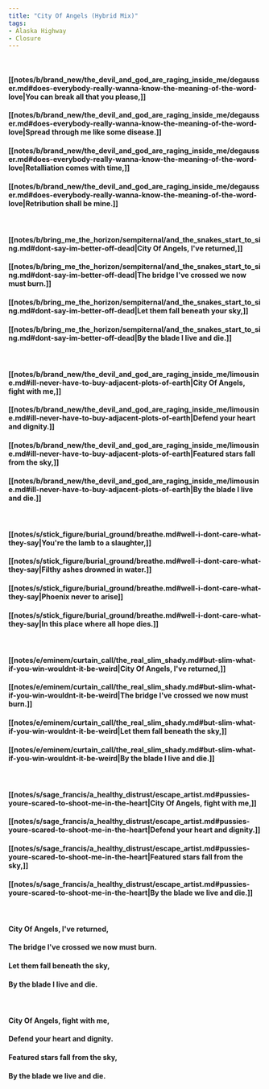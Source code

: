 ```yaml
---
title: "City Of Angels (Hybrid Mix)"
tags:
- Alaska Highway
- Closure
---
```

&nbsp;
#### [[notes/b/brand_new/the_devil_and_god_are_raging_inside_me/degausser.md#does-everybody-really-wanna-know-the-meaning-of-the-word-love|You can break all that you please,]]
#### [[notes/b/brand_new/the_devil_and_god_are_raging_inside_me/degausser.md#does-everybody-really-wanna-know-the-meaning-of-the-word-love|Spread through me like some disease.]]
#### [[notes/b/brand_new/the_devil_and_god_are_raging_inside_me/degausser.md#does-everybody-really-wanna-know-the-meaning-of-the-word-love|Retalliation comes with time,]]
#### [[notes/b/brand_new/the_devil_and_god_are_raging_inside_me/degausser.md#does-everybody-really-wanna-know-the-meaning-of-the-word-love|Retribution shall be mine.]]
&nbsp;
#### [[notes/b/bring_me_the_horizon/sempiternal/and_the_snakes_start_to_sing.md#dont-say-im-better-off-dead|City Of Angels, I've returned,]]
#### [[notes/b/bring_me_the_horizon/sempiternal/and_the_snakes_start_to_sing.md#dont-say-im-better-off-dead|The bridge I've crossed we now must burn.]]
#### [[notes/b/bring_me_the_horizon/sempiternal/and_the_snakes_start_to_sing.md#dont-say-im-better-off-dead|Let them fall beneath your sky,]]
#### [[notes/b/bring_me_the_horizon/sempiternal/and_the_snakes_start_to_sing.md#dont-say-im-better-off-dead|By the blade I live and die.]]
&nbsp;
#### [[notes/b/brand_new/the_devil_and_god_are_raging_inside_me/limousine.md#ill-never-have-to-buy-adjacent-plots-of-earth|City Of Angels, fight with me,]]
#### [[notes/b/brand_new/the_devil_and_god_are_raging_inside_me/limousine.md#ill-never-have-to-buy-adjacent-plots-of-earth|Defend your heart and dignity.]]
#### [[notes/b/brand_new/the_devil_and_god_are_raging_inside_me/limousine.md#ill-never-have-to-buy-adjacent-plots-of-earth|Featured stars fall from the sky,]]
#### [[notes/b/brand_new/the_devil_and_god_are_raging_inside_me/limousine.md#ill-never-have-to-buy-adjacent-plots-of-earth|By the blade I live and die.]]
&nbsp;
#### [[notes/s/stick_figure/burial_ground/breathe.md#well-i-dont-care-what-they-say|You're the lamb to a slaughter,]]
#### [[notes/s/stick_figure/burial_ground/breathe.md#well-i-dont-care-what-they-say|Filthy ashes drowned in water.]]
#### [[notes/s/stick_figure/burial_ground/breathe.md#well-i-dont-care-what-they-say|Phoenix never to arise]]
#### [[notes/s/stick_figure/burial_ground/breathe.md#well-i-dont-care-what-they-say|In this place where all hope dies.]]
&nbsp;
#### [[notes/e/eminem/curtain_call/the_real_slim_shady.md#but-slim-what-if-you-win-wouldnt-it-be-weird|City Of Angels, I've returned,]]
#### [[notes/e/eminem/curtain_call/the_real_slim_shady.md#but-slim-what-if-you-win-wouldnt-it-be-weird|The bridge I've crossed we now must burn.]]
#### [[notes/e/eminem/curtain_call/the_real_slim_shady.md#but-slim-what-if-you-win-wouldnt-it-be-weird|Let them fall beneath the sky,]]
#### [[notes/e/eminem/curtain_call/the_real_slim_shady.md#but-slim-what-if-you-win-wouldnt-it-be-weird|By the blade I live and die.]]
&nbsp;
#### [[notes/s/sage_francis/a_healthy_distrust/escape_artist.md#pussies-youre-scared-to-shoot-me-in-the-heart|City Of Angels, fight with me,]]
#### [[notes/s/sage_francis/a_healthy_distrust/escape_artist.md#pussies-youre-scared-to-shoot-me-in-the-heart|Defend your heart and dignity.]]
#### [[notes/s/sage_francis/a_healthy_distrust/escape_artist.md#pussies-youre-scared-to-shoot-me-in-the-heart|Featured stars fall from the sky,]]
#### [[notes/s/sage_francis/a_healthy_distrust/escape_artist.md#pussies-youre-scared-to-shoot-me-in-the-heart|By the blade we live and die.]]
&nbsp;
#### City Of Angels, I've returned,
#### The bridge I've crossed we now must burn.
#### Let them fall beneath the sky,
#### By the blade I live and die.
&nbsp;
#### City Of Angels, fight with me,
#### Defend your heart and dignity.
#### Featured stars fall from the sky,
#### By the blade we live and die.
